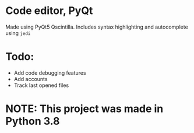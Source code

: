 # Code editor, PyQt

Made using PyQt5 Qscintilla. Includes syntax highlighting and autocomplete using ```jedi```

# Todo:

- Add code debugging features
- Add accounts
- Track last opened files

# NOTE: This project was made in Python 3.8
